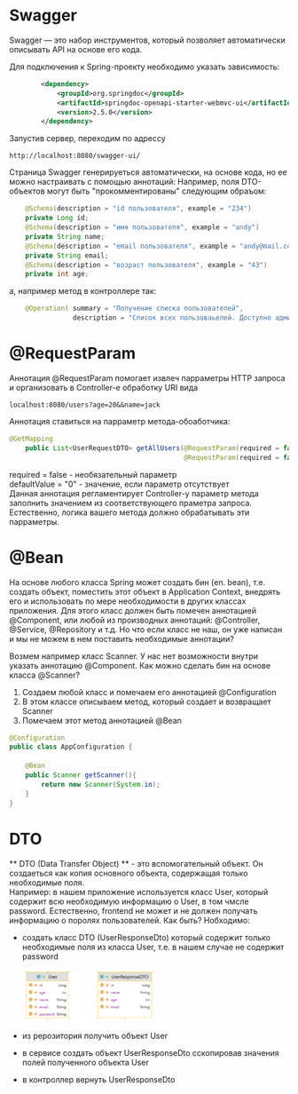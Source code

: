 
# Swagger
Swagger — это набор инструментов, который позволяет автоматически описывать API на основе его кода.  

Для подключения к Spring-проекту необходимо указать зависимость:
~~~xml
		<dependency>
			<groupId>org.springdoc</groupId>
			<artifactId>springdoc-openapi-starter-webmvc-ui</artifactId>
			<version>2.5.0</version>
		</dependency>
~~~

Запустив сервер, переходим по адрессу
~~~consol
http://localhost:8080/swagger-ui/
~~~
Страница Swagger генерируеться автоматически, на основе кода, но ее можно настраивать с помощью аннотаций:
Например, поля DTO-объектов могут быть "прокомментированы" следующим обраъом:
~~~java
    @Schema(description = "id пользователя", example = "234")
    private Long id;
    @Schema(description = "имя пользователя", example = "andy")
    private String name;
    @Schema(description = "email пользователя", example = "andy@mail.com")
    private String email;
    @Schema(description = "возраст пользователя", example = "43")
    private int age;
~~~
а, например метод в контроллере так:
~~~java
    @Operation( summary = "Получение списка пользователей",
                description = "Список всех пользоваьелей. Доступно администратору")
~~~

# @RequestParam
Аннотация @RequestParam помогает извлеч парраметры HTTP запроса и организовать в Controller-е обработку URI вида
~~~console
localhost:8080/users?age=20&&name=jack
~~~
Аннотация ставиться на парраметр метода-обоаботчика:
~~~java
@GetMapping
    public List<UserRequestDTO> getAllUsers(@RequestParam(required = false, defaultValue = "0") int age,
                                            @RequestParam(required = false) String name){
~~~
required = false - необязательный параметр  
defaultValue = "0" - значение, если параметр отсутствует  
Данная аннотация регламентирует Controller-у параметр метода заполнить значением из соответствующего
праметра запроса. Естественно, логика вашего метода должно обрабатывать эти парраметры.

# @Bean
На основе любого класса Spring может создать бин (en. bean), т.е. создать объект, поместить этот объект в Application Context, 
внедрять его и использовать по мере необходимости в других классах приложения. Для этого класс должен быть помечен аннотацией @Component, или любой из производных аннотаций: @Controller, @Service, @Repository и т.д. 
Но что если класс не наш, он уже написан и мы не можем в нем поставить необходимые аннотации?  

Возмем например класс Scanner. У нас нет возможности внутри указать аннотацию @Component. Как можно сделать бин на основе класса @Scanner?  
1. Создаем любой класс и помечаем его аннотацией @Configuration
2. В этом классе описываем метод, который создает и возвращает  Scanner
3. Помечаем этот метод аннотацией @Bean  

~~~Java
@Configuration
public class AppConfiguration {
 
    @Bean
    public Scanner getScanner(){
        return new Scanner(System.in);
    }
}
~~~


# DTO
** DTO (Data Transfer Object) ** - это вспомогательный объект. Он создаеться как копия основного объекта, содержащая только необходимые поля.  
Например: в нашем приложение используется класс User, который содержит всю необходимую информацию о User, в том чмсле password. Естественно, frontend не может и не должен 
получать информацию о поролях пользователей. Как быть? Нобходимо:
* создать класс DTO (UserResponseDto) который содержит только необходимые поля из класса User, т.е. в нашем случае не содержит password
  
  <img width="50%" src="pic\users.png"/>
  
* из рерозитория получить объект User
* в сервисе создать объект UserResponseDto сскопировав значения полей полученного объекта User
* в контроллер вернуть UserResponseDto

